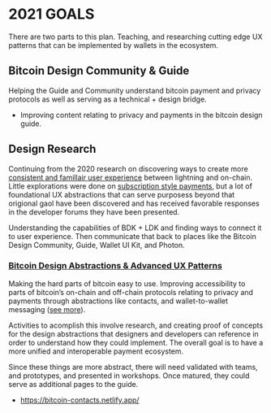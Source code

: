 # 2021 GOALS

There are two parts to this plan. Teaching, and researching cutting edge UX patterns that can be implemented by wallets in the ecosystem.

## Bitcoin Design Community & Guide

Helping the Guide and Community understand bitcoin payment and privacy protocols as well as serving as a technical + design bridge.

- Improving content relating to privacy and payments in the bitcoin design guide.

## Design Research

Continuing from the 2020 research on discovering ways to create more [consistent and famillair user experience](https://github.com/peakshift/bitcoin-ux/blob/master/consistent-payment-flow.md) between lightning and on-chain. Little explorations were done on [subscription style payments](https://github.com/BitcoinDesign/Guide/discussions/122), but a lot of foundational UX abstractions that can serve purposess beyond that origional gaol have been discovered and has received favorable responses in the developer forums they have been presented.

Understanding the capabilities of BDK + LDK and finding ways to connect it to user experience. Then communicate that back to places like the Bitcoin Design Community, Guide, Wallet UI Kit, and Photon.

### [Bitcoin Design Abstractions & Advanced UX Patterns](https://docs.google.com/presentation/d/1qIhzGTTFxwRZlvu33Fuwkv70YtJoj-tMHNmS_dt1n6M/edit#slide=id.gc6fa3c898_0_28)

Making the hard parts of bitcoin easy to use. Improving accessibility to parts of bitcoin’s on-chain and off-chain protocols relating to privacy and payments through abstractions like contacts, and wallet-to-wallet messaging ([see more](https://docs.google.com/presentation/d/1qIhzGTTFxwRZlvu33Fuwkv70YtJoj-tMHNmS_dt1n6M/edit#slide=id.gc6fa3c898_0_28)).

Activities to acomplish this involve research, and creating proof of concepts for the design abstractions that designers and developers can reference in order to understand how they could implement. The overall goal is to have a more unified and interoperable payment ecosystem.

Since these things are more abstract, there will need validated with teams, and prototypes, and presented in workshops. Once matured, they could serve as additional pages to the guide. 

- https://bitcoin-contacts.netlify.app/